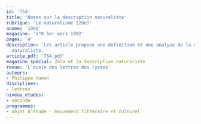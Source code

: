 ```yaml
---
id: '754'
title: 'Notes sur la description naturaliste'
rubrique: 'Le naturalisme [2de]'
annee: '1991'
magazine: 'n°8 1er mars 1992'
pages: '4'
description: 'Cet article propose une définition et une analyse de la description
  naturaliste.'
article_pdf: '754.pdf'
magazine_special: Zola et la description naturaliste
revue: 'L’école des lettres des lycées'
auteurs:
- Philippe Hamon
disciplines:
- lettres
niveau_etudes:
- seconde
programmes:
- objet d’étude - mouvement littéraire et culturel
---
```

